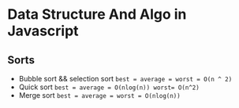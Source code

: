 # Data Structure And Algo in Javascript

## Sorts

- Bubble sort && selection sort `best = average = worst = O(n ^ 2)`
- Quick sort `best = average = O(nlog(n)) worst= O(n^2)`
- Merge sort `best = average = worst = O(nlog(n))`
  
